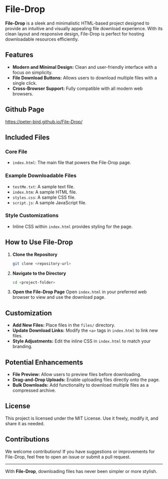 # File-Drop

**File-Drop** is a sleek and minimalistic HTML-based project designed to provide an intuitive and visually appealing file download experience. With its clean layout and responsive design, File-Drop is perfect for hosting downloadable resources efficiently.

## Features

- **Modern and Minimal Design:** Clean and user-friendly interface with a focus on simplicity.
- **File Download Buttons:** Allows users to download multiple files with a single click.
- **Cross-Browser Support:** Fully compatible with all modern web browsers.

## Github Page
https://peter-bird.github.io/File-Drop/

## Included Files

### Core File
- `index.html`: The main file that powers the File-Drop page.

### Example Downloadable Files
- `testMe.txt`: A sample text file.
- `index.htm`: A sample HTML file.
- `styles.css`: A sample CSS file.
- `script.js`: A sample JavaScript file.

### Style Customizations
- Inline CSS within `index.html` provides styling for the page.

## How to Use File-Drop

1. **Clone the Repository**
   ```bash
   git clone <repository-url>
   ```

2. **Navigate to the Directory**
   ```bash
   cd <project-folder>
   ```

3. **Open the File-Drop Page**
   Open `index.html` in your preferred web browser to view and use the download page.

## Customization

- **Add New Files:** Place files in the `files/` directory.
- **Update Download Links:** Modify the `<a>` tags in `index.html` to link new files.
- **Style Adjustments:** Edit the inline CSS in `index.html` to match your branding.

## Potential Enhancements

- **File Preview:** Allow users to preview files before downloading.
- **Drag-and-Drop Uploads:** Enable uploading files directly onto the page.
- **Bulk Downloads:** Add functionality to download multiple files as a compressed archive.

## License

This project is licensed under the MIT License. Use it freely, modify it, and share it as needed.

## Contributions

We welcome contributions! If you have suggestions or improvements for File-Drop, feel free to open an issue or submit a pull request. 

---

With **File-Drop**, downloading files has never been simpler or more stylish.
